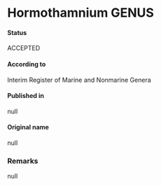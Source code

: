 # Hormothamnium GENUS

#### Status
ACCEPTED

#### According to
Interim Register of Marine and Nonmarine Genera

#### Published in
null

#### Original name
null

### Remarks
null